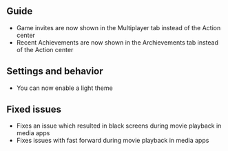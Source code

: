 ## Guide
- Game invites are now shown in the Multiplayer tab instead of the Action center
- Recent Achievements are now shown in the Archievements tab instead of the Action center

## Settings and behavior
- You can now enable a light theme

## Fixed issues
- Fixes an issue which resulted in black screens during movie playback in media apps
- Fixes issues with fast forward during movie playback in media apps